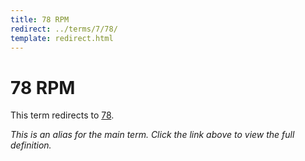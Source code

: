 ```yaml
---
title: 78 RPM
redirect: ../terms/7/78/
template: redirect.html
---
```


# 78 RPM

This term redirects to [78](../terms/7/78/).

*This is an alias for the main term. Click the link above to view the full definition.*
